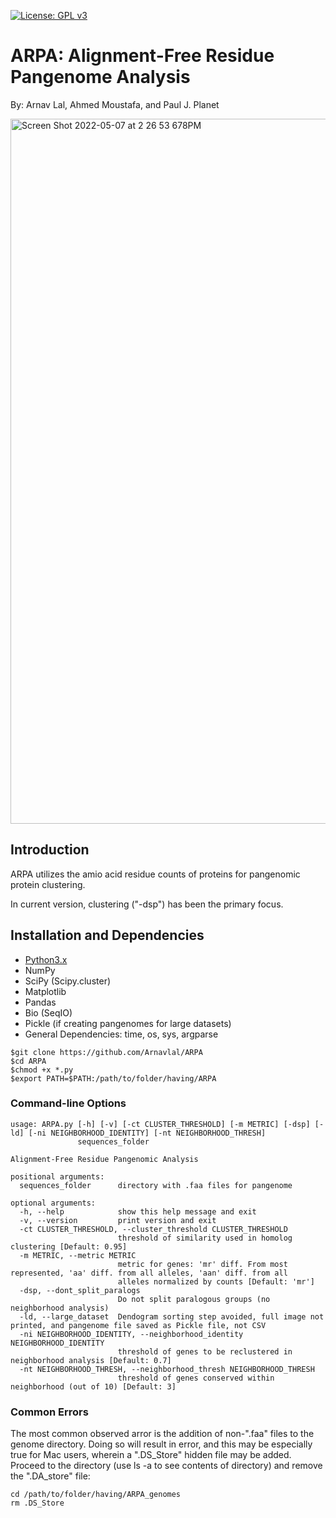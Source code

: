 [![License: GPL v3](https://img.shields.io/badge/License-GPL%20v3-blue.svg)](https://www.gnu.org/licenses/gpl-3.0)

# ARPA: Alignment-Free Residue Pangenome Analysis
By: Arnav Lal, Ahmed Moustafa, and Paul J. Planet

<img width="1128" alt="Screen Shot 2022-05-07 at 2 26 53 678PM" src="https://user-images.githubusercontent.com/66033960/167267136-a3e3d491-bcb0-4f95-8c36-2b286d2f2ddd.png">


## Introduction
ARPA utilizes the amio acid residue counts of proteins for pangenomic protein clustering. <br/>

In current version, clustering ("-dsp") has been the primary focus.


## Installation and Dependencies
* [Python3.x](https://www.python.org/downloads/)
* NumPy
* SciPy (Scipy.cluster)
* Matplotlib
* Pandas
* Bio (SeqIO)
* Pickle (if creating pangenomes for large datasets)
* General Dependencies: time, os, sys, argparse

```
$git clone https://github.com/Arnavlal/ARPA
$cd ARPA
$chmod +x *.py
$export PATH=$PATH:/path/to/folder/having/ARPA
```

### Command-line Options

```
usage: ARPA.py [-h] [-v] [-ct CLUSTER_THRESHOLD] [-m METRIC] [-dsp] [-ld] [-ni NEIGHBORHOOD_IDENTITY] [-nt NEIGHBORHOOD_THRESH]
               sequences_folder

Alignment-Free Residue Pangenomic Analysis

positional arguments:
  sequences_folder      directory with .faa files for pangenome

optional arguments:
  -h, --help            show this help message and exit
  -v, --version         print version and exit
  -ct CLUSTER_THRESHOLD, --cluster_threshold CLUSTER_THRESHOLD
                        threshold of similarity used in homolog clustering [Default: 0.95]
  -m METRIC, --metric METRIC
                        metric for genes: 'mr' diff. From most represented, 'aa' diff. from all alleles, 'aan' diff. from all
                        alleles normalized by counts [Default: 'mr']
  -dsp, --dont_split_paralogs
                        Do not split paralogous groups (no neighborhood analysis)
  -ld, --large_dataset  Dendogram sorting step avoided, full image not printed, and pangenome file saved as Pickle file, not CSV
  -ni NEIGHBORHOOD_IDENTITY, --neighborhood_identity NEIGHBORHOOD_IDENTITY
                        threshold of genes to be reclustered in neighborhood analysis [Default: 0.7]
  -nt NEIGHBORHOOD_THRESH, --neighborhood_thresh NEIGHBORHOOD_THRESH
                        threshold of genes conserved within neighborhood (out of 10) [Default: 3]
  ```
  
  
### Common Errors
The most common observed arror is the addition of non-".faa" files to the genome directory. Doing so will result in error, and this may be especially true for Mac users, wherein a ".DS_Store" hidden file may be added. Proceed to the directory (use ls -a to see contents of directory) and remove the ".DA_store" file:
  ```
  cd /path/to/folder/having/ARPA_genomes
  rm .DS_Store
  ```
